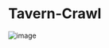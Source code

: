 # Tavern-Crawl
![image](https://github.com/user-attachments/assets/3de0369c-b4d2-4126-9cfc-82c1a08b5f0c)
